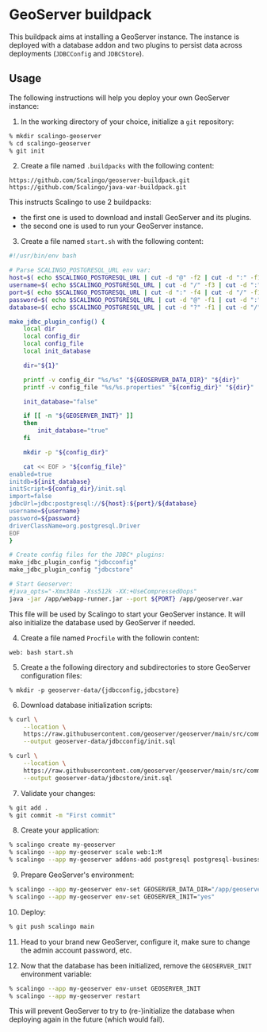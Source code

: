# GeoServer buildpack

This buildpack aims at installing a GeoServer instance. The instance is
deployed with a database addon and two plugins to persist data across
deployments (`JDBCConfig` and `JDBCStore`).

## Usage

The following instructions will help you deploy your own GeoServer instance:

1. In the working directory of your choice, initialize a `git` repository:

```bash
% mkdir scalingo-geoserver
% cd scalingo-geoserver
% git init
```

2. Create a file named `.buildpacks` with the following content:

```
https://github.com/Scalingo/geoserver-buildpack.git
https://github.com/Scalingo/java-war-buildpack.git
```

This instructs Scalingo to use 2 buildpacks:

- the first one is used to download and install GeoServer and its plugins.
- the second one is used to run your GeoServer instance.

3. Create a file named `start.sh` with the following content:

```bash
#!/usr/bin/env bash

# Parse SCALINGO_POSTGRESQL_URL env var:
host=$( echo $SCALINGO_POSTGRESQL_URL | cut -d "@" -f2 | cut -d ":" -f1 )
username=$( echo $SCALINGO_POSTGRESQL_URL | cut -d "/" -f3 | cut -d ":" -f1 )
port=$( echo $SCALINGO_POSTGRESQL_URL | cut -d ":" -f4 | cut -d "/" -f1 )
password=$( echo $SCALINGO_POSTGRESQL_URL | cut -d "@" -f1 | cut -d ":" -f3 )
database=$( echo $SCALINGO_POSTGRESQL_URL | cut -d "?" -f1 | cut -d "/" -f4 )

make_jdbc_plugin_config() {
    local dir
    local config_dir
    local config_file
    local init_database

    dir="${1}"

    printf -v config_dir "%s/%s" "${GEOSERVER_DATA_DIR}" "${dir}"
    printf -v config_file "%s/%s.properties" "${config_dir}" "${dir}"

    init_database="false"

    if [[ -n "${GEOSERVER_INIT}" ]]
    then
        init_database="true"
    fi

    mkdir -p "${config_dir}"

    cat << EOF > "${config_file}"
enabled=true
initdb=${init_database}
initScript=${config_dir}/init.sql
import=false
jdbcUrl=jdbc:postgresql://${host}:${port}/${database}
username=${username}
password=${password}
driverClassName=org.postgresql.Driver
EOF
}

# Create config files for the JDBC* plugins:
make_jdbc_plugin_config "jdbcconfig"
make_jdbc_plugin_config "jdbcstore"

# Start Geoserver:
#java_opts="-Xmx384m -Xss512k -XX:+UseCompressedOops"
java -jar /app/webapp-runner.jar --port ${PORT} /app/geoserver.war
```

This file will be used by Scalingo to start your GeoServer instance.
It will also initialize the database used by GeoServer if needed.

4. Create a file named `Procfile` with the followin content:

```
web: bash start.sh
```

5. Create a the following directory and subdirectories to store GeoServer configuration files:

```
% mkdir -p geoserver-data/{jdbcconfig,jdbcstore}
```

6. Download database initialization scripts:

```bash
% curl \
    --location \
    https://raw.githubusercontent.com/geoserver/geoserver/main/src/community/jdbcconfig/src/main/resources/org/geoserver/jdbcconfig/internal/initdb.postgres.sql \
    --output geoserver-data/jdbcconfig/init.sql

% curl \
    --location \
    https://raw.githubusercontent.com/geoserver/geoserver/main/src/community/jdbcstore/src/main/resources/org/geoserver/jdbcstore/internal/init.postgres.sql \
    --output geoserver-data/jdbcstore/init.sql
```

7. Validate your changes:

```bash
% git add .
% git commit -m "First commit"
```

8. Create your application:

```bash
% scalingo create my-geoserver
% scalingo --app my-geoserver scale web:1:M
% scalingo --app my-geoserver addons-add postgresql postgresql-business-512
```

9. Prepare GeoServer's environment:

```bash
% scalingo --app my-geoserver env-set GEOSERVER_DATA_DIR="/app/geoserver-data"
% scalingo --app my-geoserver env-set GEOSERVER_INIT="yes"
```

10. Deploy:

```bash
% git push scalingo main
```

11. Head to your brand new GeoServer, configure it, make sure to change the
admin account password, etc.

12. Now that the database has been initialized, remove the `GEOSERVER_INIT`
environment variable:

```bash
% scalingo --app my-geoserver env-unset GEOSERVER_INIT
% scalingo --app my-geoserver restart
```

This will prevent GeoServer to try to (re-)initialize the database when
deploying again in the future (which would fail).


